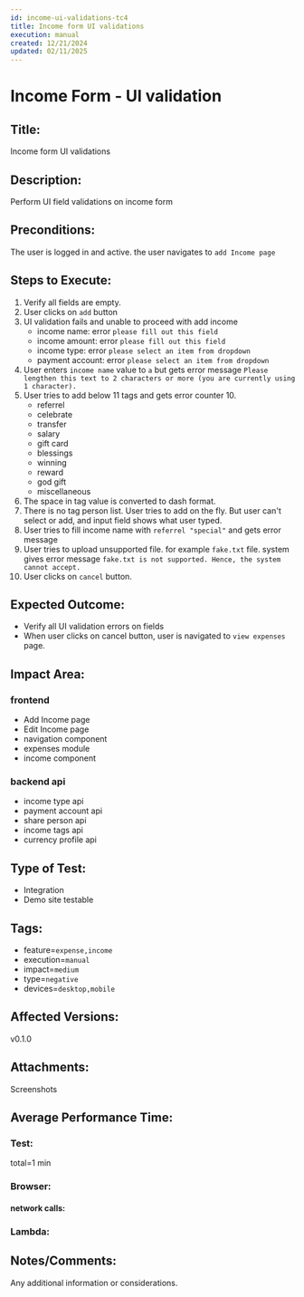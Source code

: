 ```yaml
---
id: income-ui-validations-tc4
title: Income form UI validations
execution: manual
created: 12/21/2024
updated: 02/11/2025
---
```


# Income Form - UI validation

## Title:

Income form UI validations

## Description:

Perform UI field validations on income form

## Preconditions:

The user is logged in and active. the user navigates to `add Income page`

## Steps to Execute:

1. Verify all fields are empty.
2. User clicks on `add` button
3. UI validation fails and unable to proceed with add income
   - income name: error `please fill out this field`
   - income amount: error `please fill out this field`
   - income type: error `please select an item from dropdown`
   - payment account: error `please select an item from dropdown`
4. User enters `income name` value to `a` but gets error message `Please lengthen this text to 2 characters or more (you are currently using 1 character).`
5. User tries to add below 11 tags and gets error counter 10.
   - referrel
   - celebrate
   - transfer
   - salary
   - gift card
   - blessings
   - winning
   - reward
   - god gift
   - miscellaneous
6. The space in tag value is converted to dash format.
7. There is no tag person list. User tries to add on the fly. But user can't select or add, and input field shows what user typed.
8. User tries to fill income name with `referrel "special"` and gets error message
9. User tries to upload unsupported file. for example `fake.txt` file. system gives error message `fake.txt is not supported. Hence, the system cannot accept.`
10. User clicks on `cancel` button.

## Expected Outcome:

- Verify all UI validation errors on fields
- When user clicks on cancel button, user is navigated to `view expenses` page.

## Impact Area:

### frontend

- Add Income page
- Edit Income page
- navigation component
- expenses module
- income component

### backend api

- income type api
- payment account api
- share person api
- income tags api
- currency profile api

## Type of Test:

- Integration
- Demo site testable

## Tags:

- feature=`expense,income`
- execution=`manual`
- impact=`medium`
- type=`negative`
- devices=`desktop,mobile`

## Affected Versions:

v0.1.0

## Attachments:

Screenshots

## Average Performance Time:

### Test:

total=1 min

### Browser:

#### network calls:

### Lambda:

## Notes/Comments:

Any additional information or considerations.
